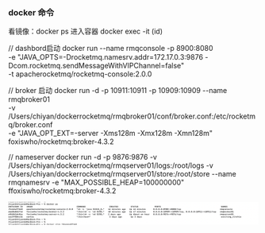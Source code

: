 ### docker 命令
看镜像：docker ps
进入容器 docker exec -it (id)

// dashbord启动
docker run --name rmqconsole -p 8900:8080 \
-e "JAVA_OPTS=-Drocketmq.namesrv.addr=172.17.0.3:9876 -Dcom.rocketmq.sendMessageWithVIPChannel=false" \
-t apacherocketmq/rocketmq-console:2.0.0


// broker 启动
docker run -d -p 10911:10911 -p 10909:10909 --name rmqbroker01 \
-v  /Users/chiyan/dockerrocketmq/rmqbroker01/conf/broker.conf:/etc/rocketmq/broker.conf \
-e "JAVA_OPT_EXT=-server -Xms128m -Xmx128m -Xmn128m" \
foxiswho/rocketmq:broker-4.3.2

// nameserver 
docker run -d -p 9876:9876 -v /Users/chiyan/dockerrocketmq/rmqserver01/logs:/root/logs -v /Users/chiyan/dockerrocketmq/rmqserver01/store:/root/store --name rmqnamesrv -e "MAX_POSSIBLE_HEAP=100000000" ffoxiswho/rocketmq:broker-4.3.2

![](/技术学习流程/pic/image.png.png)